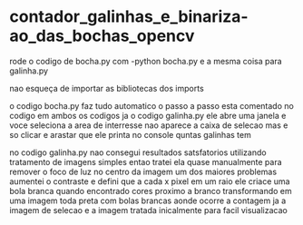 # contador_galinhas_e_binariza-ao_das_bochas_opencv


rode o codigo de bocha.py com -python bocha.py e a mesma coisa para galinha.py

nao esqueça de importar as bibliotecas dos imports 

o codigo bocha.py faz tudo automatico o passo a passo esta comentado no codigo em ambos os codigos 
ja o codigo galinha.py 
ele abre uma janela e voce seleciona a area de interresse nao aparece a caixa de selecao mas e so clicar e arastar que ele printa no console quntas galinhas tem

no codigo galinha.py nao consegui resultados satsfatorios utilizando tratamento de imagens simples entao tratei ela quase manualmente para remover o foco de luz no centro da imagem um dos maiores problemas aumentei o contraste e defini que a cada x pixel em um raio ele criace uma bola branca quando encontrado cores proximo a branco transformando em uma imagem toda preta com bolas brancas aonde ocorre a contagem 
ja a imagem de selecao e a imagem tratada inicalmente para facil visualizacao
